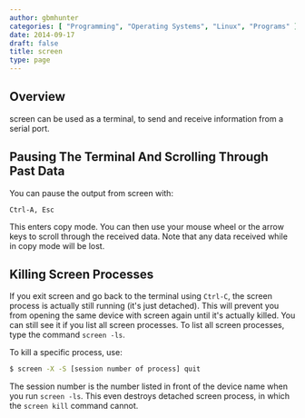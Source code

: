 ```yaml
---
author: gbmhunter
categories: [ "Programming", "Operating Systems", "Linux", "Programs" ]
date: 2014-09-17
draft: false
title: screen
type: page
---
```


## Overview

screen can be used as a terminal, to send and receive information from a serial port.

## Pausing The Terminal And Scrolling Through Past Data

You can pause the output from screen with:

```text
Ctrl-A, Esc 
```

This enters copy mode. You can then use your mouse wheel or the arrow keys to scroll through the received data. Note that any data received while in copy mode will be lost.

## Killing Screen Processes

If you exit screen and go back to the terminal using `Ctrl-C`, the screen process is actually still running (it's just detached). This will prevent you from opening the same device with screen again until it's actually killed. You can still see it if you list all screen processes. To list all screen processes, type the command `screen -ls`.

To kill a specific process, use:

```sh
$ screen -X -S [session number of process] quit
```

The session number is the number listed in front of the device name when you run `screen -ls`. This even destroys detached screen process, in which the `screen kill` command cannot.
